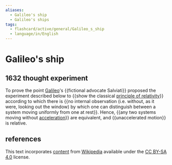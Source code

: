 ```yaml
---
aliases:
  - Galileo's ship
  - Galileo's ships
tags:
  - flashcard/active/general/Galileo_s_ship
  - language/in/English
---
```


# Galileo's ship

## 1632 thought experiment

To prove the point [Galileo](Galileo%20Galilei.md)'s {{fictional advocate Salviati}} proposed the experiment described below to {{show the classical [principle of relativity](principle%20of%20relativity.md)}} according to which there is {{no internal observation (i.e. without, as it were, looking out the window) by which one can distinguish between a system moving uniformly from one at rest}}. Hence, {{any two systems moving without [acceleration](acceleration.md)}} are equivalent, and {{unaccelerated motion}} is relative. <!--SR:!2025-05-20,235,330!2025-05-07,226,330!2024-10-25,64,270!2024-10-04,61,310!2025-06-17,258,330-->

## references

This text incorporates [content](https://en.wikipedia.org/wiki/Galileo's_ship) from [Wikipedia](Wikipedia.md) available under the [CC BY-SA 4.0](https://creativecommons.org/licenses/by-sa/4.0/) license.
